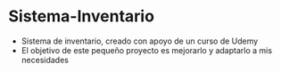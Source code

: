 # Sistema-Inventario

* Sistema de inventario, creado con apoyo de un curso de Udemy
* El objetivo de este pequeño proyecto es mejorarlo y adaptarlo a mis necesidades 
